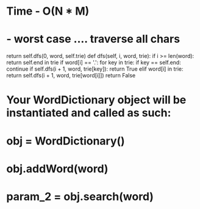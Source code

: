 # Time - O(N * M)
# - worst case .... traverse all chars
return self.dfs(0, word, self.trie)
def dfs(self, i, word, trie):
if i >= len(word):
return self.end in trie
if word[i] == '.':
for key in trie:
if key == self.end:
continue
if self.dfs(i + 1, word, trie[key]):
return True
elif word[i] in trie:
return self.dfs(i + 1, word, trie[word[i]])
return False
​
​
# Your WordDictionary object will be instantiated and called as such:
# obj = WordDictionary()
# obj.addWord(word)
# param_2 = obj.search(word)
```